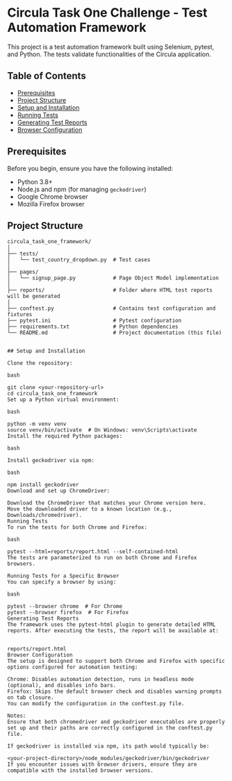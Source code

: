 # Circula Task One Challenge - Test Automation Framework

This project is a test automation framework built using Selenium, pytest, and Python. The tests validate functionalities of the Circula application.

## Table of Contents

- [Prerequisites](#prerequisites)
- [Project Structure](#project-structure)
- [Setup and Installation](#setup-and-installation)
- [Running Tests](#running-tests)
- [Generating Test Reports](#generating-test-reports)
- [Browser Configuration](#browser-configuration)


## Prerequisites

Before you begin, ensure you have the following installed:

- Python 3.8+
- Node.js and npm (for managing `geckodriver`)
- Google Chrome browser
- Mozilla Firefox browser

## Project Structure

```plaintext
circula_task_one_framework/
│
├── tests/
│   └── test_country_dropdown.py  # Test cases
│
├── pages/
│   └── signup_page.py            # Page Object Model implementation
│
├── reports/                      # Folder where HTML test reports will be generated
│
├── conftest.py                   # Contains test configuration and fixtures
├── pytest.ini                    # Pytest configuration
├── requirements.txt              # Python dependencies
└── README.md                     # Project documentation (this file)


## Setup and Installation

Clone the repository:

bash

git clone <your-repository-url>
cd circula_task_one_framework
Set up a Python virtual environment:

bash

python -m venv venv
source venv/bin/activate  # On Windows: venv\Scripts\activate
Install the required Python packages:

bash

Install geckodriver via npm:

bash

npm install geckodriver
Download and set up ChromeDriver:

Download the ChromeDriver that matches your Chrome version here.
Move the downloaded driver to a known location (e.g., Downloads/chromedriver).
Running Tests
To run the tests for both Chrome and Firefox:

bash

pytest --html=reports/report.html --self-contained-html
The tests are parameterized to run on both Chrome and Firefox browsers.

Running Tests for a Specific Browser
You can specify a browser by using:

bash

pytest --browser chrome  # For Chrome
pytest --browser firefox  # For Firefox
Generating Test Reports
The framework uses the pytest-html plugin to generate detailed HTML reports. After executing the tests, the report will be available at:


reports/report.html
Browser Configuration
The setup is designed to support both Chrome and Firefox with specific options configured for automation testing:

Chrome: Disables automation detection, runs in headless mode (optional), and disables info bars.
Firefox: Skips the default browser check and disables warning prompts on tab closure.
You can modify the configuration in the conftest.py file.

Notes:
Ensure that both chromedriver and geckodriver executables are properly set up and their paths are correctly configured in the conftest.py file.

If geckodriver is installed via npm, its path would typically be:

<your-project-directory>/node_modules/geckodriver/bin/geckodriver
If you encounter issues with browser drivers, ensure they are compatible with the installed browser versions.

